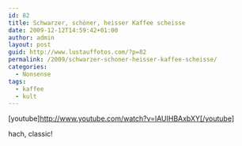 ```yaml
---
id: 82
title: Schwarzer, schöner, heisser Kaffee scheisse
date: 2009-12-12T14:59:42+01:00
author: admin
layout: post
guid: http://www.lustauffotos.com/?p=82
permalink: /2009/schwarzer-schoner-heisser-kaffee-scheisse/
categories:
  - Nonsense
tags:
  - kaffee
  - kult
---
```

[youtube]<http://www.youtube.com/watch?v=lAUIHBAxbXY[/youtube]>

hach, classic!